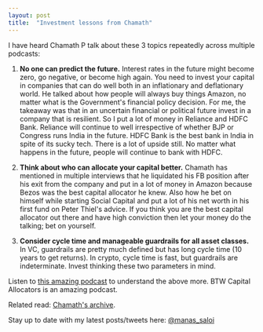 ```yaml
---
layout: post
title:  "Investment lessons from Chamath"
---
```


I have heard Chamath P talk about these 3 topics repeatedly across multiple podcasts:

1. **No one can predict the future.** Interest rates in the future might become zero, go negative, or become high again. You need to invest your capital in companies that can do well both in an inflationary and deflationary world. He talked about how people will always buy things Amazon, no matter what is the Government's financial policy decision. For me, the takeaway was that in an uncertain financial or political future invest in a company that is resilient. So I put a lot of money in Reliance and HDFC Bank. Reliance will continue to well irrespective of whether BJP or Congress runs India in the future. HDFC Bank is the best bank in India in spite of its sucky tech. There is a lot of upside still. No matter what happens in the future, people will continue to bank with HDFC.

2. **Think about who can allocate your capital better.** Chamath has mentioned in multiple interviews that he liquidated his FB position after his exit from the company and put in a lot of money in Amazon because Bezos was the best capital allocator he knew. Also how he bet on himself while starting Social Capital and put a lot of his net worth in his first fund on Peter Thiel's advice. If you think you are the best capital allocator out there and have high conviction then let your money do the talking; bet on yourself.

3. **Consider cycle time and manageable guardrails for all asset classes.** In VC, guardrails are pretty much defined but has long cycle time (10 years to get returns). In crypto, cycle time is fast, but guardrails are indeterminate. Invest thinking these two parameters in mind.

Listen to [this amazing podcast](https://youtu.be/SwpNbT6G5Gs?t=2579) to understand the above more. BTW Capital Allocators is an amazing podcast.

Related read: [Chamath's archive](https://chamatharchive.com).

Stay up to date with my latest posts/tweets here: [@manas_saloi](http://twitter.com/manas_saloi)
